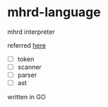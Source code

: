 mhrd-language
=============

mhrd interpreter

referred [here](https://blog.gopheracademy.com/advent-2014/parsers-lexers)

- [ ] token
- [ ] scanner
- [ ] parser
- [ ] ast

written in GO

